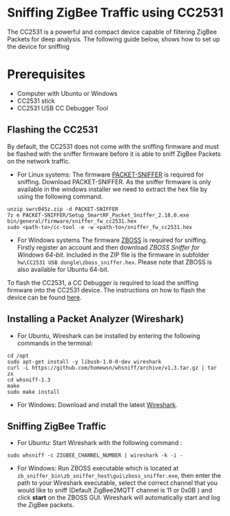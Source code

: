 # Sniffing ZigBee Traffic using CC2531

The CC2531 is a powerful and compact device capable of filtering ZigBee Packets for deep analysis. The following guide below, shows how to set up the device for sniffing

# Prerequisites
 - Computer with Ubuntu or Windows
 - CC2531 stick
 - CC2531 USB CC Debugger Tool

## Flashing the CC2531
By default, the CC2531 does not come with the sniffing firmware and must be flashed with the sniffer firmware before it is able to sniff ZigBee Packets on the network traffic.

 - For Linux systems:
The firmware  [PACKET-SNIFFER](https://www.ti.com/tool/PACKET-SNIFFER) is required for sniffing. Download PACKET-SNIFFER. As the sniffer firmware is only available in the windows installer we need to extract the hex file by using the following command.
```
unzip swrc045z.zip -d PACKET-SNIFFER
7z e PACKET-SNIFFER/Setup_SmartRF_Packet_Sniffer_2.18.0.exe bin/general/firmware/sniffer_fw_cc2531.hex
sudo <path-to>/cc-tool -e -w <path-to>/sniffer_fw_cc2531.hex
```


 - For Windows systems
The firmware [ZBOSS](http://zboss.dsr-wireless.com/downloads/index/zboss) is required for sniffing. Firstly register an account and then download _ZBOSS Sniffer for Windows 64-bit_. Included in the ZIP file is the firmware in subfolder `hw\CC2531 USB dongle\zboss_sniffer.hex`. Please note that ZBOSS is also available for Ubuntu 64-bit.

To flash the CC2531, a CC Debugger is required to load the sniffing firmware into the CC2531 device. The instructions on how to flash the device can be found [here](https://www.zigbee2mqtt.io/information/flashing_the_cc2531.html).

## Installing a Packet Analyzer (Wireshark)

 - For Ubuntu, Wireshark can be installed by entering the following commands in the terminal:
```
cd /opt
sudo apt-get install -y libusb-1.0-0-dev wireshark
curl -L https://github.com/homewsn/whsniff/archive/v1.3.tar.gz | tar zx
cd whsniff-1.3
make
sudo make install
```
 - For Windows:
Download and install the latest [Wireshark](https://www.wireshark.org/download.html).

## Sniffing ZigBee Traffic

 - For Ubuntu:
 Start Wireshark with the following command :
```
sudo whsniff -c ZIGBEE_CHANNEL_NUMBER | wireshark -k -i -

```
 - For Windows:
 Run ZBOSS executable which is located at ```zb_sniffer_bin\zb_sniffer_host\gui\zboss_sniffer.exe```, then enter the path to your Wireshark executable, select the correct channel that you would like to sniff (Default ZigBee2MQTT channel is 11 or 0x0B ) and click **start** on the ZBOSS GUI. Wireshark will automatically start and log the ZigBee packets.





